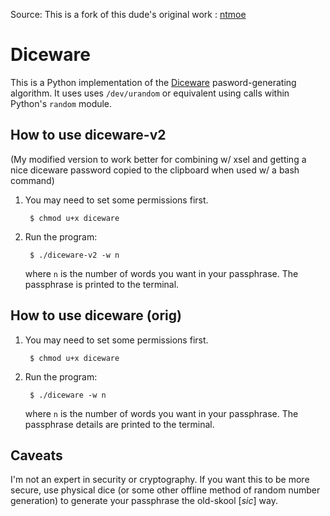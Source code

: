 Source: This is a fork of this dude's original work : [ntmoe](https://github.com/ntmoe)

Diceware
========

This is a Python implementation of the [Diceware](http://world.std.com/~reinhold/diceware.html) pasword-generating algorithm. It uses uses `/dev/urandom` or
equivalent using calls within Python's `random` module.

How to use diceware-v2
----------
(My modified version to work better for combining w/ xsel and getting a nice diceware 
password copied to the clipboard when used w/ a bash command)

1. You may need to set some permissions first.

        $ chmod u+x diceware

2. Run the program:

        $ ./diceware-v2 -w n

    where `n` is the number of words you want in your passphrase. The passphrase is printed to the terminal.

How to use diceware (orig)
----------

1. You may need to set some permissions first.

        $ chmod u+x diceware

2. Run the program:

        $ ./diceware -w n

    where `n` is the number of words you want in your passphrase. The passphrase details are printed to the terminal.

Caveats
-------

I'm not an expert in security or cryptography. If you want this to be more secure, use physical dice (or some other offline method of random number generation) to generate your passphrase the old-skool [_sic_] way.
